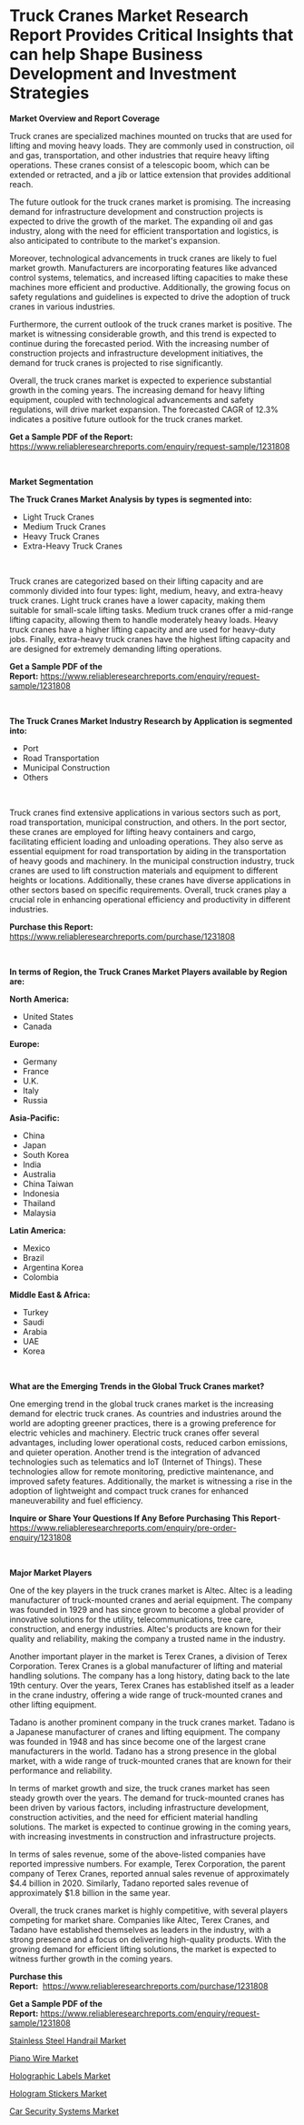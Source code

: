<p><h1>Truck Cranes Market Research Report Provides Critical Insights that can help Shape Business Development and Investment Strategies</h1></p><p><strong>Market Overview and Report Coverage</strong></p>
<p><p>Truck cranes are specialized machines mounted on trucks that are used for lifting and moving heavy loads. They are commonly used in construction, oil and gas, transportation, and other industries that require heavy lifting operations. These cranes consist of a telescopic boom, which can be extended or retracted, and a jib or lattice extension that provides additional reach.</p><p>The future outlook for the truck cranes market is promising. The increasing demand for infrastructure development and construction projects is expected to drive the growth of the market. The expanding oil and gas industry, along with the need for efficient transportation and logistics, is also anticipated to contribute to the market's expansion.</p><p>Moreover, technological advancements in truck cranes are likely to fuel market growth. Manufacturers are incorporating features like advanced control systems, telematics, and increased lifting capacities to make these machines more efficient and productive. Additionally, the growing focus on safety regulations and guidelines is expected to drive the adoption of truck cranes in various industries.</p><p>Furthermore, the current outlook of the truck cranes market is positive. The market is witnessing considerable growth, and this trend is expected to continue during the forecasted period. With the increasing number of construction projects and infrastructure development initiatives, the demand for truck cranes is projected to rise significantly.</p><p>Overall, the truck cranes market is expected to experience substantial growth in the coming years. The increasing demand for heavy lifting equipment, coupled with technological advancements and safety regulations, will drive market expansion. The forecasted CAGR of 12.3% indicates a positive future outlook for the truck cranes market.</p></p>
<p><strong>Get a Sample PDF of the Report:</strong> <a href="https://www.reliableresearchreports.com/enquiry/request-sample/1231808">https://www.reliableresearchreports.com/enquiry/request-sample/1231808</a></p>
<p>&nbsp;</p>
<p><strong>Market Segmentation</strong></p>
<p><strong>The Truck Cranes Market Analysis by types is segmented into:</strong></p>
<p><ul><li>Light Truck Cranes</li><li>Medium Truck Cranes</li><li>Heavy Truck Cranes</li><li>Extra-Heavy Truck Cranes</li></ul></p>
<p>&nbsp;</p>
<p><p>Truck cranes are categorized based on their lifting capacity and are commonly divided into four types: light, medium, heavy, and extra-heavy truck cranes. Light truck cranes have a lower capacity, making them suitable for small-scale lifting tasks. Medium truck cranes offer a mid-range lifting capacity, allowing them to handle moderately heavy loads. Heavy truck cranes have a higher lifting capacity and are used for heavy-duty jobs. Finally, extra-heavy truck cranes have the highest lifting capacity and are designed for extremely demanding lifting operations.</p></p>
<p><strong>Get a Sample PDF of the Report:</strong>&nbsp;<a href="https://www.reliableresearchreports.com/enquiry/request-sample/1231808">https://www.reliableresearchreports.com/enquiry/request-sample/1231808</a></p>
<p>&nbsp;</p>
<p><strong>The Truck Cranes Market Industry Research by Application is segmented into:</strong></p>
<p><ul><li>Port</li><li>Road Transportation</li><li>Municipal Construction</li><li>Others</li></ul></p>
<p>&nbsp;</p>
<p><p>Truck cranes find extensive applications in various sectors such as port, road transportation, municipal construction, and others. In the port sector, these cranes are employed for lifting heavy containers and cargo, facilitating efficient loading and unloading operations. They also serve as essential equipment for road transportation by aiding in the transportation of heavy goods and machinery. In the municipal construction industry, truck cranes are used to lift construction materials and equipment to different heights or locations. Additionally, these cranes have diverse applications in other sectors based on specific requirements. Overall, truck cranes play a crucial role in enhancing operational efficiency and productivity in different industries.</p></p>
<p><strong>Purchase this Report:</strong>&nbsp; <a href="https://www.reliableresearchreports.com/purchase/1231808">https://www.reliableresearchreports.com/purchase/1231808</a></p>
<p>&nbsp;</p>
<p><strong>In terms of Region, the Truck Cranes Market Players available by Region are:</strong></p>
<p>
    <p> <strong> North America: </strong>
        <ul>
            <li>United States</li>
            <li>Canada</li>
        </ul>
        </p> 
    <p> <strong> Europe: </strong>
        <ul>
            <li>Germany</li>
            <li>France</li>
            <li>U.K.</li>
            <li>Italy</li>
            <li>Russia</li>
        </ul>
        </p> 
    <p> <strong> Asia-Pacific: </strong>
        <ul>
            <li>China</li>
            <li>Japan</li>
            <li>South Korea</li>
            <li>India</li>
            <li>Australia</li>
            <li>China Taiwan</li>
            <li>Indonesia</li>
            <li>Thailand</li>
            <li>Malaysia</li>
        </ul>
        </p> 
    <p> <strong> Latin America: </strong>
        <ul>
            <li>Mexico</li>
            <li>Brazil</li>
            <li>Argentina Korea</li>
            <li>Colombia</li>
        </ul>
        </p> 
    <p> <strong> Middle East & Africa: </strong>
        <ul>
            <li>Turkey</li>
            <li>Saudi</li>
            <li>Arabia</li>
            <li>UAE</li>
            <li>Korea</li>
        </ul>
    </p>
    </p>
<p>&nbsp;</p>
<p><strong>What are the Emerging Trends in the Global Truck Cranes market?</strong></p>
<p><p>One emerging trend in the global truck cranes market is the increasing demand for electric truck cranes. As countries and industries around the world are adopting greener practices, there is a growing preference for electric vehicles and machinery. Electric truck cranes offer several advantages, including lower operational costs, reduced carbon emissions, and quieter operation. Another trend is the integration of advanced technologies such as telematics and IoT (Internet of Things). These technologies allow for remote monitoring, predictive maintenance, and improved safety features. Additionally, the market is witnessing a rise in the adoption of lightweight and compact truck cranes for enhanced maneuverability and fuel efficiency.</p></p>
<p><strong>Inquire or Share Your Questions If Any Before Purchasing This Report</strong>- <a href="https://www.reliableresearchreports.com/enquiry/pre-order-enquiry/1231808">https://www.reliableresearchreports.com/enquiry/pre-order-enquiry/1231808</a></p>
<p>&nbsp;</p>
<p><strong>Major Market Players</strong></p>
<p><p>One of the key players in the truck cranes market is Altec. Altec is a leading manufacturer of truck-mounted cranes and aerial equipment. The company was founded in 1929 and has since grown to become a global provider of innovative solutions for the utility, telecommunications, tree care, construction, and energy industries. Altec's products are known for their quality and reliability, making the company a trusted name in the industry.</p><p>Another important player in the market is Terex Cranes, a division of Terex Corporation. Terex Cranes is a global manufacturer of lifting and material handling solutions. The company has a long history, dating back to the late 19th century. Over the years, Terex Cranes has established itself as a leader in the crane industry, offering a wide range of truck-mounted cranes and other lifting equipment.</p><p>Tadano is another prominent company in the truck cranes market. Tadano is a Japanese manufacturer of cranes and lifting equipment. The company was founded in 1948 and has since become one of the largest crane manufacturers in the world. Tadano has a strong presence in the global market, with a wide range of truck-mounted cranes that are known for their performance and reliability.</p><p>In terms of market growth and size, the truck cranes market has seen steady growth over the years. The demand for truck-mounted cranes has been driven by various factors, including infrastructure development, construction activities, and the need for efficient material handling solutions. The market is expected to continue growing in the coming years, with increasing investments in construction and infrastructure projects.</p><p>In terms of sales revenue, some of the above-listed companies have reported impressive numbers. For example, Terex Corporation, the parent company of Terex Cranes, reported annual sales revenue of approximately $4.4 billion in 2020. Similarly, Tadano reported sales revenue of approximately $1.8 billion in the same year.</p><p>Overall, the truck cranes market is highly competitive, with several players competing for market share. Companies like Altec, Terex Cranes, and Tadano have established themselves as leaders in the industry, with a strong presence and a focus on delivering high-quality products. With the growing demand for efficient lifting solutions, the market is expected to witness further growth in the coming years.</p></p>
<p><strong>Purchase this Report:</strong>&nbsp;&nbsp;<a href="https://www.reliableresearchreports.com/purchase/1231808">https://www.reliableresearchreports.com/purchase/1231808</a></p>
<p></p>
<p><strong>Get a Sample PDF of the Report:</strong>&nbsp;<a href="https://www.reliableresearchreports.com/enquiry/request-sample/1231808">https://www.reliableresearchreports.com/enquiry/request-sample/1231808</a></p>
<p><p><a href="https://medium.com/@madelynyost/stainless-steel-handrail-market-trends-and-market-analysis-forecasted-for-period-2023-2030-a7df70fb6ef1">Stainless Steel Handrail Market</a></p><p><a href="https://medium.com/@lowellgreen2023/piano-wire-market-share-evolution-and-market-growth-trends-2023-2030-92db49a33707">Piano Wire Market</a></p><p><a href="https://medium.com/@randallbode/holographic-labels-market-size-and-market-trends-complete-industry-overview-2023-to-2030-69d96fe3ee46">Holographic Labels Market</a></p><p><a href="https://medium.com/@hazelbrakus/hologram-stickers-market-furnishes-information-on-market-share-market-trends-and-market-growth-a325e7f3ae64">Hologram Stickers Market</a></p><p><a href="https://github.com/GroverBarry/Market-Research-Report-List-2/blob/main/car-security-systems-market.md">Car Security Systems Market</a></p></p>